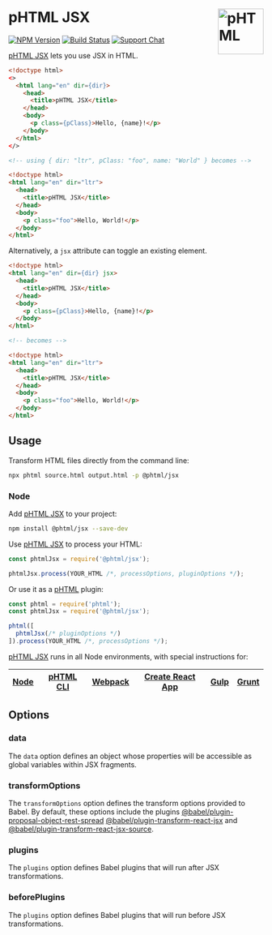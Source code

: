 # pHTML JSX [<img src="https://phtmlorg.github.io/phtml/logo.svg" alt="pHTML" width="90" height="90" align="right">][phtml]

[![NPM Version][npm-img]][npm-url]
[![Build Status][cli-img]][cli-url]
[![Support Chat][git-img]][git-url]

[pHTML JSX] lets you use JSX in HTML.

```html
<!doctype html>
<>
  <html lang="en" dir={dir}>
    <head>
      <title>pHTML JSX</title>
    </head>
    <body>
      <p class={pClass}>Hello, {name}!</p>
    </body>
  </html>
</>

<!-- using { dir: "ltr", pClass: "foo", name: "World" } becomes -->

<!doctype html>
<html lang="en" dir="ltr">
  <head>
    <title>pHTML JSX</title>
  </head>
  <body>
    <p class="foo">Hello, World!</p>
  </body>
</html>
```

Alternatively, a `jsx` attribute can toggle an existing element.

```html
<!doctype html>
<html lang="en" dir={dir} jsx>
  <head>
    <title>pHTML JSX</title>
  </head>
  <body>
    <p class={pClass}>Hello, {name}!</p>
  </body>
</html>

<!-- becomes -->

<!doctype html>
<html lang="en" dir="ltr">
  <head>
    <title>pHTML JSX</title>
  </head>
  <body>
    <p class="foo">Hello, World!</p>
  </body>
</html>
```

## Usage

Transform HTML files directly from the command line:

```bash
npx phtml source.html output.html -p @phtml/jsx
```

### Node

Add [pHTML JSX] to your project:

```bash
npm install @phtml/jsx --save-dev
```

Use [pHTML JSX] to process your HTML:

```js
const phtmlJsx = require('@phtml/jsx');

phtmlJsx.process(YOUR_HTML /*, processOptions, pluginOptions */);
```

Or use it as a [pHTML] plugin:

```js
const phtml = require('phtml');
const phtmlJsx = require('@phtml/jsx');

phtml([
  phtmlJsx(/* pluginOptions */)
]).process(YOUR_HTML /*, processOptions */);
```

[pHTML JSX] runs in all Node environments, with special instructions for:

| [Node](INSTALL.md#node) | [pHTML CLI](INSTALL.md#phtml-cli) | [Webpack](INSTALL.md#webpack) | [Create React App](INSTALL.md#create-react-app) | [Gulp](INSTALL.md#gulp) | [Grunt](INSTALL.md#grunt) |
| --- | --- | --- | --- | --- | --- |

## Options

### data

The `data` option defines an object whose properties will be accessible as
global variables within JSX fragments.

### transformOptions

The `transformOptions` option defines the transform options provided to Babel.
By default, these options include the plugins 
[@babel/plugin-proposal-object-rest-spread](https://babeljs.io/docs/en/next/babel-plugin-proposal-object-rest-spread.html)
[@babel/plugin-transform-react-jsx](https://babeljs.io/docs/en/next/babel-plugin-transform-react-jsx.html)
and
[@babel/plugin-transform-react-jsx-source](https://babeljs.io/docs/en/next/babel-plugin-transform-react-jsx-source.html).

### plugins

The `plugins` option defines Babel plugins that will run after JSX
transformations.

### beforePlugins

The `plugins` option defines Babel plugins that will run before JSX
transformations.

[cli-img]: https://img.shields.io/travis/phtmlorg/phtml-jsx.svg
[cli-url]: https://travis-ci.org/phtmlorg/phtml-jsx
[git-img]: https://img.shields.io/badge/support-chat-blue.svg
[git-url]: https://gitter.im/phtmlorg/phtml
[npm-img]: https://img.shields.io/npm/v/@phtml/jsx.svg
[npm-url]: https://www.npmjs.com/package/@phtml/jsx

[pHTML]: https://github.com/phtmlorg/phtml
[pHTML JSX]: https://github.com/phtmlorg/phtml-jsx
